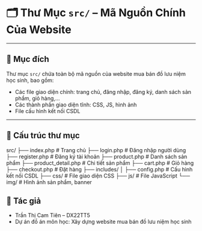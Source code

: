 # 🗂 Thư Mục `src/` – Mã Nguồn Chính Của Website

---

## 📌 Mục đích

Thư mục `src/` chứa toàn bộ mã nguồn của website mua bán đồ lưu niệm học sinh, bao gồm:

- Các file giao diện chính: trang chủ, đăng nhập, đăng ký, danh sách sản phẩm, giỏ hàng,...
- Các thành phần giao diện tĩnh: CSS, JS, hình ảnh
- File cấu hình kết nối CSDL

---

## 📁 Cấu trúc thư mục

src/
├── index.php # Trang chủ
├── login.php # Đăng nhập người dùng
├── register.php # Đăng ký tài khoản
├── product.php # Danh sách sản phẩm
├── product_detail.php # Chi tiết sản phẩm
├── cart.php # Giỏ hàng
├── checkout.php # Đặt hàng
├── includes/
│ ├── config.php # Cấu hình kết nối CSDL
├── css/ # File giao diện CSS
├── js/ # File JavaScript
└── img/ # Hình ảnh sản phẩm, banner

## 📎 Tác giả

- Trần Thị Cam Tiên – DX22TT5  
- Dự án đồ án môn học: Xây dựng website mua bán đồ lưu niệm học sinh
